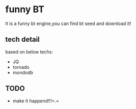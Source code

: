 # funny BT

It is a funny bt engine,you can find bt seed and download it!

tech detail
-----------
based on below techs:
- JQ
- tornado
- mondodb

TODO
----
- make it happend!!!=.=
